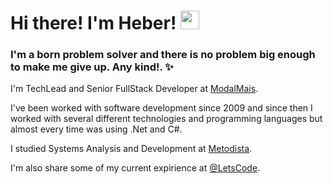 # Hi there! I'm Heber! <img src="https://raw.githubusercontent.com/tavareshenrique/tavareshenrique/master/gifs/Hi.gif" width="30px">

### I'm a born problem solver and there is no problem big enough to make me give up. Any kind!. :sparkles:

I'm TechLead and Senior FullStack Developer at [ModalMais](https://www.modalmais.com.br/onboarding/).

I've been worked with software development since 2009 and since then I worked with several different
technologies and programming languages but almost every time was using .Net and C#.

I studied Systems Analysis and Development at [Metodista](https://metodista.br/graduacao-presencial/analise-e-desenvolvimento-de-sistemas/).

I'm also share some of my current expirience at [@LetsCode](https://github.com/Letscode-br).
